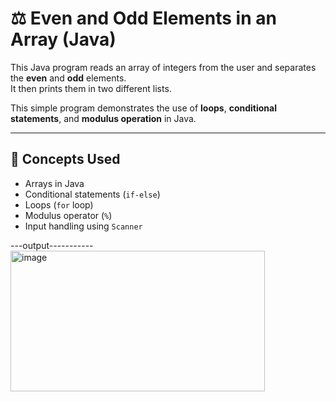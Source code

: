 # ⚖️ Even and Odd Elements in an Array (Java)

This Java program reads an array of integers from the user and separates the **even** and **odd** elements.  
It then prints them in two different lists.

This simple program demonstrates the use of **loops**, **conditional statements**, and **modulus operation** in Java.

---

## 🧠 Concepts Used
- Arrays in Java  
- Conditional statements (`if-else`)  
- Loops (`for` loop)  
- Modulus operator (`%`)  
- Input handling using `Scanner`  

---output-----------
<img width="407" height="225" alt="image" src="https://github.com/user-attachments/assets/526b2e8f-e93c-4d8c-85f1-08ce3074bc39" />
